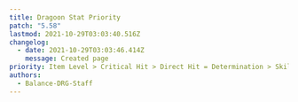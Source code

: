 ```yaml
---
title: Dragoon Stat Priority
patch: "5.58"
lastmod: 2021-10-29T03:03:40.516Z
changelog:
  - date: 2021-10-29T03:03:46.414Z
    message: Created page
priority: Item Level > Critical Hit > Direct Hit = Determination > Skill Speed
authors:
  - Balance-DRG-Staff
---
```

